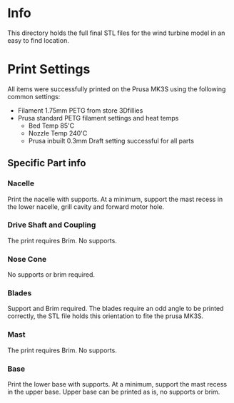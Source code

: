 # Info
This directory holds the full final STL files for the wind turbine model in an easy to find location.

# Print Settings

All items were successfully printed on the Prusa MK3S using the following common settings:

- Filament 1.75mm PETG from store 3Dfillies
- Prusa standard PETG filament settings and heat temps
	+ Bed Temp 85'C
	+ Nozzle Temp 240'C
	+ Prusa inbuilt 0.3mm Draft setting successful for all parts

## Specific Part info

### Nacelle
Print the nacelle with supports. 
At a minimum, support the mast recess in the lower nacelle, grill cavity and forward motor hole.

### Drive Shaft and Coupling
The print requires Brim. No supports.

### Nose Cone
No supports or brim required.

### Blades
Support and Brim required. The blades require an odd angle to be printed correctly, the STL file holds this orientation to fite the prusa MK3S.

### Mast 
The print requires Brim. No supports.

### Base
Print the lower base with supports. 
At a minimum, support the mast recess in the upper base.
Upper base can be printed as is, no supports or brim.

